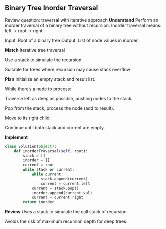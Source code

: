 ## Binary Tree Inorder Traversal
Review question: traversal with iterative approach
**Understand**
Perform an inorder traversal of a binary tree without recursion.
Inorder traversal means: left → root → right

Input: Root of a binary tree
Output: List of node values in inorder

**Match**
Iterative tree traversal

Use a stack to simulate the recursion

Suitable for trees where recursion may cause stack overflow

**Plan**
Initialize an empty stack and result list.

While there’s a node to process:

Traverse left as deep as possible, pushing nodes to the stack.

Pop from the stack, process the node (add to result).

Move to its right child.

Continue until both stack and current are empty.

**Implement**
```python
class Solution(object):
    def inorderTraversal(self, root):
        stack = []
        inorder = []
        current = root
        while stack or current:
            while current:
                stack.append(current)
                current = current.left
            current = stack.pop()
            inorder.append(current.val)
            current = current.right
        return inorder
```

**Review**
Uses a stack to simulate the call stack of recursion.

Avoids the risk of maximum recursion depth for deep trees.